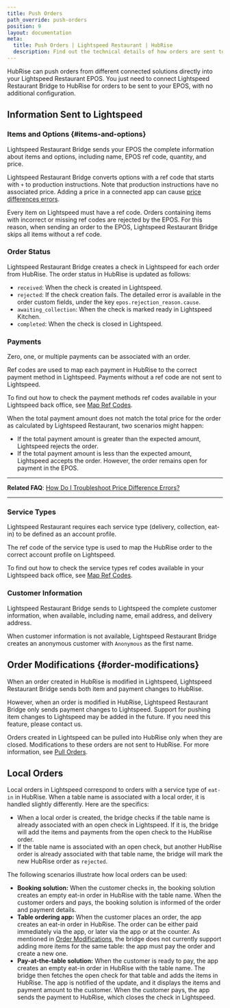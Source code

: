 ```yaml
---
title: Push Orders
path_override: push-orders
position: 9
layout: documentation
meta:
  title: Push Orders | Lightspeed Restaurant | HubRise
  description: Find out the technical details of how orders are sent to Lightspeed from HubRise, which fields are passed and which are not.
---
```


HubRise can push orders from different connected solutions directly into your Lightspeed Restaurant EPOS. You just need to connect Lightspeed Restaurant Bridge to HubRise for orders to be sent to your EPOS, with no additional configuration.

## Information Sent to Lightspeed

### Items and Options {#items-and-options}

Lightspeed Restaurant Bridge sends your EPOS the complete information about items and options, including name, EPOS ref code, quantity, and price.

Lightspeed Restaurant Bridge converts options with a ref code that starts with `+` to production instructions. Note that production instructions have no associated price. Adding a price in a connected app can cause [price differences errors](/apps/lightspeed-restaurant/troubleshooting/price-differences-errors).

Every item on Lightspeed must have a ref code. Orders containing items with incorrect or missing ref codes are rejected by the EPOS. For this reason, when sending an order to the EPOS, Lightspeed Restaurant Bridge skips all items without a ref code.

### Order Status

Lightspeed Restaurant Bridge creates a check in Lightspeed for each order from HubRise. The order status in HubRise is updated as follows:

- `received`: When the check is created in Lightspeed.
- `rejected`: If the check creation fails. The detailed error is available in the order custom fields, under the key `epos.rejection_reason.cause`.
- `awaiting_collection`: When the check is marked ready in Lightspeed Kitchen.
- `completed`: When the check is closed in Lightspeed.

### Payments

Zero, one, or multiple payments can be associated with an order.

Ref codes are used to map each payment in HubRise to the correct payment method in Lightspeed. Payments without a ref code are not sent to Lightspeed.

To find out how to check the payment methods ref codes available in your Lightspeed back office, see [Map Ref Codes](/apps/lightspeed-restaurant/map-ref-codes#payment-methods).

When the total payment amount does not match the total price for the order as calculated by Lightspeed Restaurant, two scenarios might happen:

- If the total payment amount is greater than the expected amount, Lightspeed rejects the order.
- If the total payment amount is less than the expected amount, Lightspeed accepts the order. However, the order remains open for payment in the EPOS.

---

**Related FAQ**: [How Do I Troubleshoot Price Difference Errors?](/apps/lightspeed-restaurant/troubleshooting/price-differences-errors)

---

### Service Types

Lightspeed Restaurant requires each service type (delivery, collection, eat-in) to be defined as an account profile.

The ref code of the service type is used to map the HubRise order to the correct account profile on Lightspeed.

To find out how to check the service types ref codes available in your Lightspeed back office, see [Map Ref Codes](/apps/lightspeed-restaurant/map-ref-codes#service-types).

### Customer Information

Lightspeed Restaurant Bridge sends to Lightspeed the complete customer information, when available, including name, email address, and delivery address.

When customer information is not available, Lightspeed Restaurant Bridge creates an anonymous customer with `Anonymous` as the first name.

## Order Modifications {#order-modifications}

When an order created in HubRise is modified in Lightspeed, Lightspeed Restaurant Bridge sends both item and payment changes to HubRise.

However, when an order is modified in HubRise, Lightspeed Restaurant Bridge only sends payment changes to Lightspeed. Support for pushing item changes to Lightspeed may be added in the future. If you need this feature, please contact us.

Orders created in Lightspeed can be pulled into HubRise only when they are closed. Modifications to these orders are not sent to HubRise. For more information, see [Pull Orders](/apps/lightspeed-restaurant/pull-orders).

## Local Orders

Local orders in Lightspeed correspond to orders with a service type of `eat-in` in HubRise. When a table name is associated with a local order, it is handled slightly differently. Here are the specifics:

- When a local order is created, the bridge checks if the table name is already associated with an open check in Lightspeed. If it is, the bridge will add the items and payments from the open check to the HubRise order.
- If the table name is associated with an open check, but another HubRise order is already associated with that table name, the bridge will mark the new HubRise order as `rejected`.

The following scenarios illustrate how local orders can be used:

- **Booking solution:** When the customer checks in, the booking solution creates an empty eat-in order in HubRise with the table name. When the customer orders and pays, the booking solution is informed of the order and payment details.
- **Table ordering app:** When the customer places an order, the app creates an eat-in order in HubRise. The order can be either paid immediately via the app, or later via the app or at the counter. As mentioned in [Order Modifications](#order-modifications), the bridge does not currently support adding more items for the same table: the app must pay the order and create a new one.
- **Pay-at-the-table solution:** When the customer is ready to pay, the app creates an empty eat-in order in HubRise with the table name. The bridge then fetches the open check for that table and adds the items in HubRise. The app is notified of the update, and it displays the items and payment amount to the customer. When the customer pays, the app sends the payment to HubRise, which closes the check in Lightspeed.
